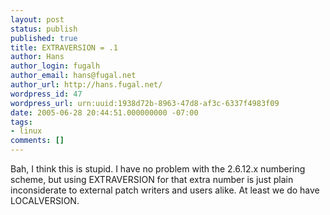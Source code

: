 ```yaml
---
layout: post
status: publish
published: true
title: EXTRAVERSION = .1
author: Hans
author_login: fugalh
author_email: hans@fugal.net
author_url: http://hans.fugal.net/
wordpress_id: 47
wordpress_url: urn:uuid:1938d72b-8963-47d8-af3c-6337f4983f09
date: 2005-06-28 20:44:51.000000000 -07:00
tags:
- linux
comments: []
---
```

<p>Bah, I think this is stupid. I have no problem with the 2.6.12.x numbering
scheme, but using EXTRAVERSION for that extra number is just plain
inconsiderate to external patch writers and users alike. At least we do have
LOCALVERSION.</p>
